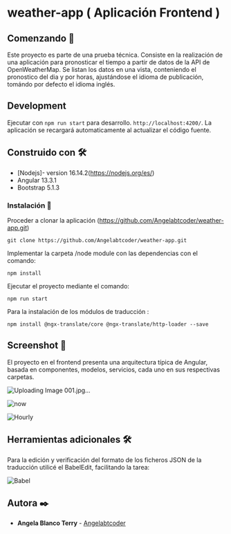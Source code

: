 # weather-app ( Aplicación Frontend )

## Comenzando 🚀

Este proyecto es parte de una prueba técnica. Consiste en la realización de una aplicación para pronosticar el tiempo a partir de datos de la API de OpenWeatherMap. Se listan los datos en una vista, conteniendo el pronostico del dia y por horas, ajustándose el idioma de publicación, tomándo por defecto el idioma inglés.

## Development 

Ejecutar con  `npm run start` para desarrollo.  `http://localhost:4200/`. La aplicación se recargará automaticamente al actualizar el código fuente.

## Construido con 🛠️

* [Nodejs]- version 16.14.2(https://nodejs.org/es/)
* Angular 13.3.1
* Bootstrap 5.1.3


### Instalación 🔧

Proceder a clonar la aplicación (https://github.com/Angelabtcoder/weather-app.git)
```
git clone https://github.com/Angelabtcoder/weather-app.git
```

Implementar la carpeta /node module con las dependencias con el comando:

```
npm install
```

Ejecutar el proyecto mediante el comando:

```
npm run start
```

Para la instalación de los módulos de traducción :

```
npm install @ngx-translate/core @ngx-translate/http-loader --save
```

## Screenshot 📖

El proyecto en el frontend presenta una arquitectura típica de Angular, basada en componentes, modelos, servicios, cada uno en sus respectivas carpetas.

![Uploading Image 001.jpg…]()

![now](https://user-images.githubusercontent.com/77165242/167058986-67f5cfe4-95cd-4f61-a629-af35cbe5e60e.jpg)

![Hourly](https://user-images.githubusercontent.com/77165242/167058997-2a642de4-2aa8-475a-a064-62ea5fd82d2e.jpg)

## Herramientas adicionales 🛠️

Para la edición y verificación del formato de los ficheros JSON de la traducción utilicé el BabelEdit, facilitando la tarea:

![Babel](https://user-images.githubusercontent.com/77165242/167059006-f2ae0083-5e77-4fc0-ab5a-73336f6452ff.jpg)

## Autora ✒️

* **Angela Blanco Terry** - [Angelabtcoder](https://github.com/Angelabtcoder)






